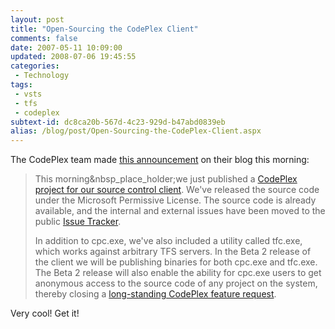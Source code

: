 ```yaml
---
layout: post
title: "Open-Sourcing the CodePlex Client"
comments: false
date: 2007-05-11 10:09:00
updated: 2008-07-06 19:45:55
categories:
 - Technology
tags:
 - vsts
 - tfs
 - codeplex
subtext-id: dc8ca20b-567d-4c23-929d-b47abd0839eb
alias: /blog/post/Open-Sourcing-the-CodePlex-Client.aspx
---
```



The CodePlex team made [this announcement](http://blogs.msdn.com/codeplex/archive/2007/05/11/open-sourcing-the-codeplex-client.aspx) on their blog this morning: 

> This morning&nbsp_place_holder;we just published a [CodePlex project for our source control client](http://www.codeplex.com/CodePlexClient). We've released the source code under the Microsoft Permissive License. The source code is already available, and the internal and external issues have been moved to the public [Issue Tracker](http://www.codeplex.com/CodePlexClient/WorkItem/List.aspx). 
> 
> In addition to cpc.exe, we've also included a utility called tfc.exe, which works against arbitrary TFS servers. In the Beta 2 release of the client we will be publishing binaries for both cpc.exe and tfc.exe. The Beta 2 release will also enable the ability for cpc.exe users to get anonymous access to the source code of any project on the system, thereby closing a [long-standing CodePlex feature request](http://www.codeplex.com/CodePlex/WorkItem/View.aspx?WorkItemId=1359). 

Very cool! Get it! 
